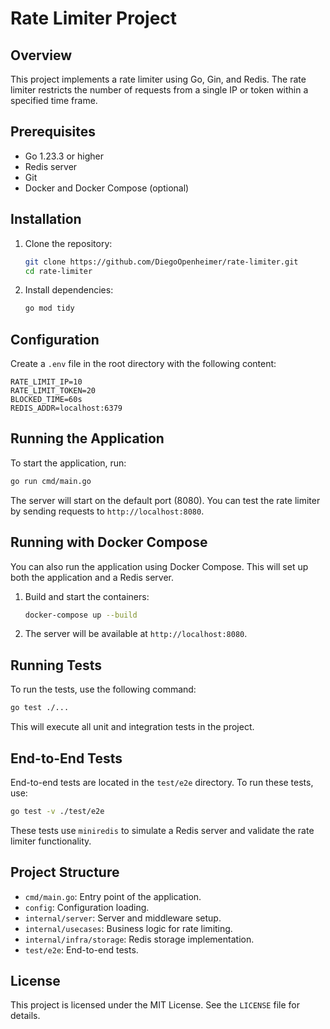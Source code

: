 # Rate Limiter Project

## Overview

This project implements a rate limiter using Go, Gin, and Redis. The rate limiter restricts the number of requests from a single IP or token within a specified time frame.

## Prerequisites

- Go 1.23.3 or higher
- Redis server
- Git
- Docker and Docker Compose (optional)

## Installation

1. Clone the repository:
   ```sh
   git clone https://github.com/DiegoOpenheimer/rate-limiter.git
   cd rate-limiter
   ```

2. Install dependencies:
   ```sh
   go mod tidy
   ```

## Configuration

Create a `.env` file in the root directory with the following content:
```
RATE_LIMIT_IP=10
RATE_LIMIT_TOKEN=20
BLOCKED_TIME=60s
REDIS_ADDR=localhost:6379
```

## Running the Application

To start the application, run:
```sh
go run cmd/main.go
```

The server will start on the default port (8080). You can test the rate limiter by sending requests to `http://localhost:8080`.

## Running with Docker Compose

You can also run the application using Docker Compose. This will set up both the application and a Redis server.

1. Build and start the containers:
   ```sh
   docker-compose up --build
   ```

2. The server will be available at `http://localhost:8080`.

## Running Tests

To run the tests, use the following command:
```sh
go test ./...
```

This will execute all unit and integration tests in the project.

## End-to-End Tests

End-to-end tests are located in the `test/e2e` directory. To run these tests, use:
```sh
go test -v ./test/e2e
```

These tests use `miniredis` to simulate a Redis server and validate the rate limiter functionality.

## Project Structure

- `cmd/main.go`: Entry point of the application.
- `config`: Configuration loading.
- `internal/server`: Server and middleware setup.
- `internal/usecases`: Business logic for rate limiting.
- `internal/infra/storage`: Redis storage implementation.
- `test/e2e`: End-to-end tests.

## License

This project is licensed under the MIT License. See the `LICENSE` file for details.